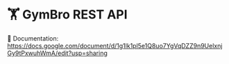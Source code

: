 # 🏋️ GymBro REST API
📖 Documentation: https://docs.google.com/document/d/1g1lk1pl5e1Q8uo7YgVqDZZ9n9UelxnjGy9tPxwuhWmA/edit?usp=sharing
